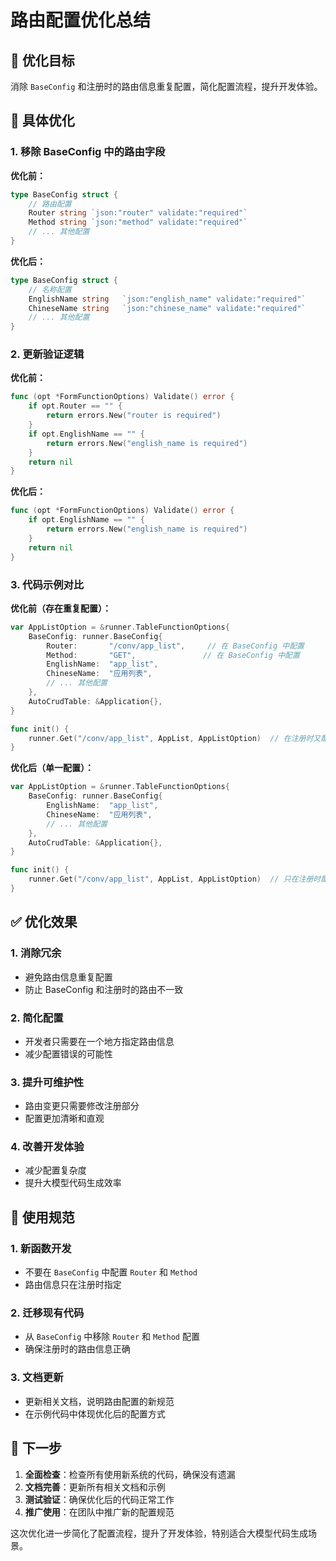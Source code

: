 # 路由配置优化总结

## 🎯 优化目标

消除 `BaseConfig` 和注册时的路由信息重复配置，简化配置流程，提升开发体验。

## 🔧 具体优化

### 1. **移除 BaseConfig 中的路由字段**

**优化前：**
```go
type BaseConfig struct {
    // 路由配置
    Router string `json:"router" validate:"required"`
    Method string `json:"method" validate:"required"`
    // ... 其他配置
}
```

**优化后：**
```go
type BaseConfig struct {
    // 名称配置
    EnglishName string   `json:"english_name" validate:"required"`
    ChineseName string   `json:"chinese_name" validate:"required"`
    // ... 其他配置
}
```

### 2. **更新验证逻辑**

**优化前：**
```go
func (opt *FormFunctionOptions) Validate() error {
    if opt.Router == "" {
        return errors.New("router is required")
    }
    if opt.EnglishName == "" {
        return errors.New("english_name is required")
    }
    return nil
}
```

**优化后：**
```go
func (opt *FormFunctionOptions) Validate() error {
    if opt.EnglishName == "" {
        return errors.New("english_name is required")
    }
    return nil
}
```

### 3. **代码示例对比**

**优化前（存在重复配置）：**
```go
var AppListOption = &runner.TableFunctionOptions{
    BaseConfig: runner.BaseConfig{
        Router:       "/conv/app_list",     // 在 BaseConfig 中配置
        Method:       "GET",               // 在 BaseConfig 中配置
        EnglishName:  "app_list",
        ChineseName:  "应用列表",
        // ... 其他配置
    },
    AutoCrudTable: &Application{},
}

func init() {
    runner.Get("/conv/app_list", AppList, AppListOption)  // 在注册时又配置
}
```

**优化后（单一配置）：**
```go
var AppListOption = &runner.TableFunctionOptions{
    BaseConfig: runner.BaseConfig{
        EnglishName:  "app_list",
        ChineseName:  "应用列表",
        // ... 其他配置
    },
    AutoCrudTable: &Application{},
}

func init() {
    runner.Get("/conv/app_list", AppList, AppListOption)  // 只在注册时配置
}
```

## ✅ 优化效果

### 1. **消除冗余**
- 避免路由信息重复配置
- 防止 BaseConfig 和注册时的路由不一致

### 2. **简化配置**
- 开发者只需要在一个地方指定路由信息
- 减少配置错误的可能性

### 3. **提升可维护性**
- 路由变更只需要修改注册部分
- 配置更加清晰和直观

### 4. **改善开发体验**
- 减少配置复杂度
- 提升大模型代码生成效率

## 📝 使用规范

### 1. **新函数开发**
- 不要在 `BaseConfig` 中配置 `Router` 和 `Method`
- 路由信息只在注册时指定

### 2. **迁移现有代码**
- 从 `BaseConfig` 中移除 `Router` 和 `Method` 配置
- 确保注册时的路由信息正确

### 3. **文档更新**
- 更新相关文档，说明路由配置的新规范
- 在示例代码中体现优化后的配置方式

## 🚀 下一步

1. **全面检查**：检查所有使用新系统的代码，确保没有遗漏
2. **文档完善**：更新所有相关文档和示例
3. **测试验证**：确保优化后的代码正常工作
4. **推广使用**：在团队中推广新的配置规范

这次优化进一步简化了配置流程，提升了开发体验，特别适合大模型代码生成场景。 